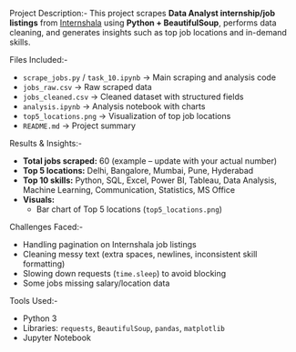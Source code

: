 Project Description:-
This project scrapes **Data Analyst internship/job listings** from [Internshala](https://internshala.com/internships/data-analytics-internship/) using **Python + BeautifulSoup**, performs data cleaning, and generates insights such as top job locations and in-demand skills.

Files Included:-
- `scrape_jobs.py` / `task_10.ipynb` → Main scraping and analysis code
- `jobs_raw.csv` → Raw scraped data
- `jobs_cleaned.csv` → Cleaned dataset with structured fields
- `analysis.ipynb` → Analysis notebook with charts
- `top5_locations.png` → Visualization of top job locations
- `README.md` → Project summary

Results & Insights:-
- **Total jobs scraped:** 60 (example – update with your actual number)
- **Top 5 locations:** Delhi, Bangalore, Mumbai, Pune, Hyderabad
- **Top 10 skills:** Python, SQL, Excel, Power BI, Tableau, Data Analysis, Machine Learning, Communication, Statistics, MS Office
- **Visuals:**  
  - Bar chart of Top 5 locations (`top5_locations.png`)


 Challenges Faced:-
- Handling pagination on Internshala job listings
- Cleaning messy text (extra spaces, newlines, inconsistent skill formatting)
- Slowing down requests (`time.sleep`) to avoid blocking
- Some jobs missing salary/location data

 Tools Used:-
- Python 3  
- Libraries: `requests`, `BeautifulSoup`, `pandas`, `matplotlib`  
- Jupyter Notebook  


  
